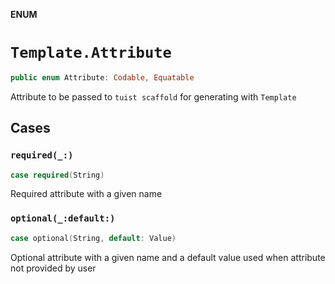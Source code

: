 **ENUM**

# `Template.Attribute`

```swift
public enum Attribute: Codable, Equatable
```

Attribute to be passed to `tuist scaffold` for generating with `Template`

## Cases
### `required(_:)`

```swift
case required(String)
```

Required attribute with a given name

### `optional(_:default:)`

```swift
case optional(String, default: Value)
```

Optional attribute with a given name and a default value used when attribute not provided by user
